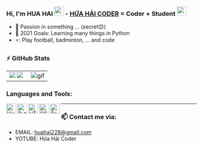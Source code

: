 ### Hi, I'm HUA HAI <img src="https://media.giphy.com/media/hvRJCLFzcasrR4ia7z/giphy.gif" width="25px"> -  [HỨA HẢI CODER][website] = Coder + Student <img src="https://user-images.githubusercontent.com/91443189/146137211-5bf77b73-b370-42e5-973a-79596af5c0ed.png" width="25px">


- 🔭 Passion in something ... (secret😊)
- 💪 2021 Goals: Learning many things in Python
- ⭐: Play football, badminton, ... and code

### :zap: GitHub Stats

<table>
<tr>
  <td width="48%">
    <img src="https://github-readme-stats.vercel.app/api?username=HuaHai08&show_icons=true&hide=contribs,issues&hide_border=true" />
    <img src="https://github-readme-stats.vercel.app/api/top-langs/?username=HuaHai08&layout=compact&show_icons=true&hide_border=true" />
  </td>
  <td width="52%"><img alt="gif" align="right" src="https://github.com/ThanhLa1802/ThanhLa1802/raw/main/.github/assets/coding-freak.gif"/></td>
</tr>
<table>

### Languages and Tools:
<img align="left" alt="Visual Studio Code" width="26px" src="https://upload.wikimedia.org/wikipedia/commons/thumb/9/9a/Visual_Studio_Code_1.35_icon.svg/512px-Visual_Studio_Code_1.35_icon.svg.png" />
<img align="left" alt="Python" width="26px" src="https://cdn.iconscout.com/icon/free/png-256/python-3521655-2945099.png" /> 
<img align="left" alt="HTML" width="26px" src="https://image.flaticon.com/icons/png/512/888/888859.png" /> 
<img align="left" alt="CSS" width="26px" src="https://cdn-icons-png.flaticon.com/512/888/888847.png" /> 
<img align="left" alt="Pascal" width="26px" src="https://wiki.freepascal.org/images/f/fd/Lazarus-icons-lpr-proposal-bpsoftware.png" />
  
---

### 📫 Contact me via:
- EMAIL: huahai228@gmail.com
- YOTUBE: Hứa Hải Coder

[website]: https://gr7ec.csb.app/
